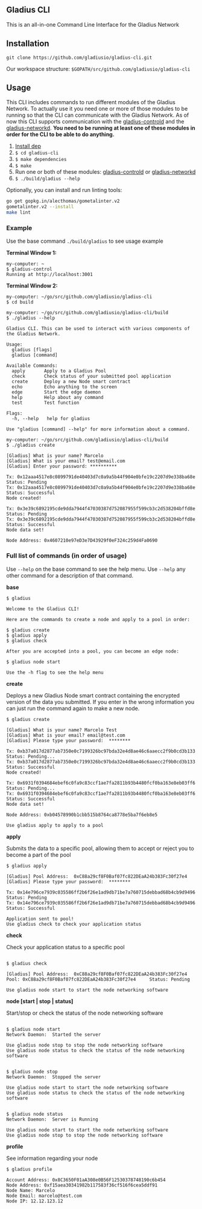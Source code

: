 ## Gladius CLI

This is an all-in-one Command Line Interface for the Gladius Network

## Installation

`git clone https://github.com/gladiusio/gladius-cli.git`

Our workspace structure: `$GOPATH/src/github.com/gladiusio/gladius-cli`

## Usage

This CLI includes commands to run different modules of the Gladius Network. To actually use it you need one or more of those modules to be running so that the CLI can communicate with the Gladius Network. As of now this CLI supports communication with the [gladius-controld](https://github.com/gladiusio/gladius-controld) and the [gladius-networkd](https://github.com/gladiusio/gladius-networkd). **You need to be running at least one of these modules in order for the CLI to be able to do anything.**

1. [Install dep](https://github.com/golang/dep#installation)
2. `$ cd gladius-cli`
3. `$ make dependencies`
4. `$ make`
5. Run one or both of these modules: [gladius-controld](https://github.com/gladiusio/gladius-controld) or [gladius-networkd](https://github.com/gladiusio/gladius-networkd)
6. `$ ./build/gladius --help`

Optionally, you can install and run linting tools:
```sh
go get gopkg.in/alecthomas/gometalinter.v2
gometalinter.v2 --install
make lint
```

### Example

Use the base command `./build/gladius` to see usage example

**Terminal Window 1:**
```
my-computer: ~
$ gladius-control
Running at http://localhost:3001
```

**Terminal Window 2:**
```
my-computer: ~/go/src/github.com/gladiusio/gladius-cli
$ cd build

my-computer: ~/go/src/github.com/gladiusio/gladius-cli/build
$ ./gladius --help

Gladius CLI. This can be used to interact with various components of the Gladius Network.

Usage:
  gladius [flags]
  gladius [command]

Available Commands:
  apply       Apply to a Gladius Pool
  check       Check status of your submitted pool application
  create      Deploy a new Node smart contract
  echo        Echo anything to the screen
  edge        Start the edge daemon
  help        Help about any command
  test        Test function

Flags:
  -h, --help   help for gladius

Use "gladius [command] --help" for more information about a command.

my-computer: ~/go/src/github.com/gladiusio/gladius-cli/build
$ ./gladius create

[Gladius] What is your name? Marcelo
[Gladius] What is your email? test@email.com
[Gladius] Enter your password: **********

Tx: 0x12aaa4517e8c0899791de40403d7c0a9a5b44f904e0bfe19c2207d9e338ba68e	 Status: Pending
Tx: 0x12aaa4517e8c0899791de40403d7c0a9a5b44f904e0bfe19c2207d9e338ba68e	 Status: Successful
Node created!

Tx: 0x3e39c6892195cde9dda7944f47030387d752087955f599cb3c2d538204bffd8e	 Status: Pending
Tx: 0x3e39c6892195cde9dda7944f47030387d752087955f599cb3c2d538204bffd8e	 Status: Successful
Node data set!

Node Address: 0x4607210e97eD3e7D43929f0eF324c259d4Fa0690

```

### Full list of commands (in order of usage)
Use `--help` on the base command to see the help menu. Use `--help` any other command for a description of that command.

**base**
```
$ gladius

Welcome to the Gladius CLI!

Here are the commands to create a node and apply to a pool in order:

$ gladius create
$ gladius apply
$ gladius check

After you are accepted into a pool, you can become an edge node:

$ gladius node start

Use the -h flag to see the help menu
```

**create**

Deploys a new Gladius Node smart contract containing the encrypted version of the data you submitted. If you enter in the wrong information you can just run the command again to make a new node.
```
$ gladius create

[Gladius] What is your name? Marcelo Test
[Gladius] What is your email? email@test.com
[Gladius] Please type your password:  ********

Tx: 0xb37a017d2877ab7350e0c7199326bc97bda32e4d8ae46c6aaecc2f9b0cd3b133	 Status: Pending...
Tx: 0xb37a017d2877ab7350e0c7199326bc97bda32e4d8ae46c6aaecc2f9b0cd3b133	 Status: Successful
Node created!

Tx: 0x6931f0394684ebef6c0fa9c83ccf1ae7fa2811b93b4480fcf0ba163e8eb03ff6	 Status: Pending...
Tx: 0x6931f0394684ebef6c0fa9c83ccf1ae7fa2811b93b4480fcf0ba163e8eb03ff6	 Status: Successful
Node data set!

Node Address: 0xb04578990b1cbb515b8764ca8778e5ba7f6eb8e5

Use gladius apply to apply to a pool
```

**apply**

Submits the data to a specific pool, allowing them to accept or reject you to become a part of the pool
```
$ gladius apply

[Gladius] Pool Address:  0xC88a29cf8F0Baf07fc822DEaA24b383Fc30f27e4
[Gladius] Please type your password:  ********

Tx: 0x14e796ce7939c035586ff2b6f26e1ad9db71be7a760715debbad68b4cb9d9496	 Status: Pending
Tx: 0x14e796ce7939c035586ff2b6f26e1ad9db71be7a760715debbad68b4cb9d9496	 Status: Successful

Application sent to pool!
Use gladius check to check your application status
```

**check**

Check your application status to a specific pool
```

$ gladius check

[Gladius] Pool Address:  0xC88a29cf8F0Baf07fc822DEaA24b383Fc30f27e4
Pool: 0xC88a29cf8F0Baf07fc822DEaA24b383Fc30f27e4	 Status: Pending

Use gladius node start to start the node networking software
```

**node [start | stop | status]**

Start/stop or check the status of the node networking software
```

$ gladius node start
Network Daemon:	 Started the server

Use gladius node stop to stop the node networking software
Use gladius node status to check the status of the node networking software
```

```

$ gladius node stop
Network Daemon:	 Stopped the server

Use gladius node start to start the node networking software
Use gladius node status to check the status of the node networking software
```

```

$ gladius node status
Network Daemon:	 Server is Running

Use gladius node start to start the node networking software
Use gladius node stop to stop the node networking software
```

**profile**

See information regarding your node
```
$ gladius profile

Account Address: 0x8C3650F01aA308e0B56F12530378748190c6b454
Node Address: 0xf15aea30341982b117583f36cf516f6cea5ddf91
Node Name: Marcelo
Node Email: marcelo@test.com
Node IP: 12.12.123.12
```